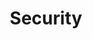 ---
layout: layout.pug
navigationTitle: Security
title: Security
menuWeight: 1
model: /services/kafka/data.yml
render: mustache
featureMaturity:
---
